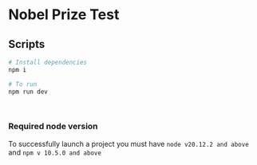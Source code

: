 # Nobel Prize Test

## Scripts
```bash
# Install dependencies
npm i

# To run
npm run dev

 
```

### Required node version
To successfully launch a project you must have
`node v20.12.2 and above`
and
`npm v 10.5.0 and above`
